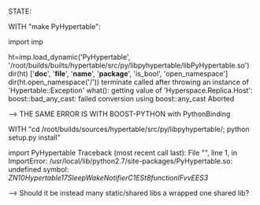 STATE:

WITH "make PyHypertable":

import imp

ht=imp.load_dynamic('PyHypertable', '/root/builds/builts/hypertable/src/py/libpyhypertable/libPyHypertable.so')
 dir(ht)
 ['__doc__', '__file__', '__name__', '__package__', 'is_bool', 'open_namespace']
 dir(ht.open_namespace('/'))
 terminate called after throwing an instance of 'Hypertable::Exception'
   what():  getting value of 'Hyperspace.Replica.Host': boost::bad_any_cast: failed conversion using boost::any_cast
 Aborted

--> THE SAME ERROR IS WITH BOOST-PYTHON with PythonBinding


WITH "cd /root/builds/sources/hypertable/src/py/libpyhypertable/; python setup.py install"
 
 import PyHypertable
 Traceback (most recent call last):
   File "<stdin>", line 1, in <module>
 ImportError: /usr/local/lib/python2.7/site-packages/PyHypertable.so: undefined symbol:    _ZN10Hypertable17SleepWakeNotifierC1ESt8functionIFvvEES3_

--> Should it be instead many static/shared libs a wrapped one shared lib?
